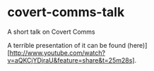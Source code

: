 covert-comms-talk
=================

A short talk on Covert Comms

A terrible presentation of it can be found (here)][http://www.youtube.com/watch?v=aQKCjYDjraU&feature=share&t=25m28s].
